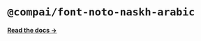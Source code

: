 # `@compai/font-noto-naskh-arabic`

[**Read the docs &rarr;**](https://components.ai/docs/typefaces/noto-naskh-arabic)
